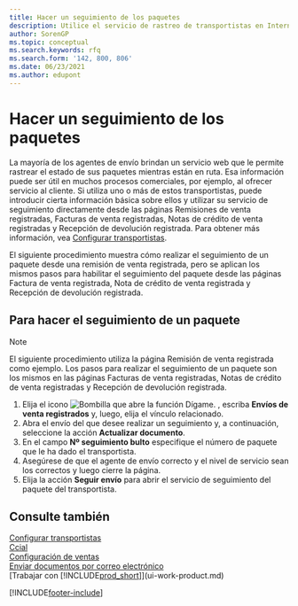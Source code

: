 ```yaml
---
title: Hacer un seguimiento de los paquetes
description: Utilice el servicio de rastreo de transportistas en Internet para rastrear paquetes y seguir el progreso de una entrega.
author: SorenGP
ms.topic: conceptual
ms.search.keywords: rfq
ms.search.form: '142, 800, 806'
ms.date: 06/23/2021
ms.author: edupont
---
```

# Hacer un seguimiento de los paquetes
La mayoría de los agentes de envío brindan un servicio web que le permite rastrear el estado de sus paquetes mientras están en ruta. Esa información puede ser útil en muchos procesos comerciales, por ejemplo, al ofrecer servicio al cliente. Si utiliza uno o más de estos transportistas, puede introducir cierta información básica sobre ellos y utilizar su servicio de seguimiento directamente desde las páginas Remisiones de venta registradas, Facturas de venta registradas, Notas de crédito de venta registradas y Recepción de devolución registrada. Para obtener más información, vea [Configurar transportistas](sales-how-to-set-up-shipping-agents.md). 

El siguiente procedimiento muestra cómo realizar el seguimiento de un paquete desde una remisión de venta registrada, pero se aplican los mismos pasos para habilitar el seguimiento del paquete desde las páginas Factura de venta registrada, Nota de crédito de venta registrada y Recepción de devolución registrada.  

## Para hacer el seguimiento de un paquete

> [!NOTE]
> El siguiente procedimiento utiliza la página Remisión de venta registrada como ejemplo. Los pasos para realizar el seguimiento de un paquete son los mismos en las páginas Facturas de venta registradas, Notas de crédito de venta registradas y Recepción de devolución registrada.

1. Elija el icono ![Bombilla que abre la función Dígame.](media/ui-search/search_small.png "Dígame qué desea hacer") , escriba **Envíos de venta registrados** y, luego, elija el vínculo relacionado.
2. Abra el envío del que desee realizar un seguimiento y, a continuación, seleccione la acción **Actualizar documento**.
3. En el campo **Nº seguimiento bulto** especifique el número de paquete que le ha dado el transportista. 
4. Asegúrese de que el agente de envío correcto y el nivel de servicio sean los correctos y luego cierre la página.
5. Elija la acción **Seguir envío** para abrir el servicio de seguimiento del paquete del transportista.

## Consulte también

[Configurar transportistas](sales-how-to-set-up-shipping-agents.md)  
[Ccial](sales-manage-sales.md)  
[Configuración de ventas](sales-setup-sales.md)  
[Enviar documentos por correo electrónico](ui-how-send-documents-email.md)  
[Trabajar con [!INCLUDE[prod_short](includes/prod_short.md)]](ui-work-product.md)


[!INCLUDE[footer-include](includes/footer-banner.md)]